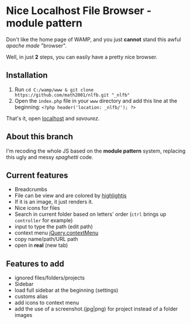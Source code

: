 # Nice Localhost File Browser - **module pattern**

Don't like the home page of WAMP, and you just **cannot** stand this awful *apache made* "browser".

Well, in just **2** steps, you can easily have a pretty nice browser.

## Installation

1. Run `cd C:/wamp/www & git clone https://github.com/math2001/nlfb.git "_nlfb"`
2. Open the `index.php` file in your `www` directory and add this line at the beginning: `<?php header('location: _nlfb/'); ?>`

That's it, open [localhost](http://localhost) and *savourez*.

## About this branch

I'm recoding the whole JS based on the **module pattern** system, replacing this ugly and messy *spaghetti* code.

## Current features

- Breadcrumbs
- File can be view and are colored by [highlightjs](https://highlightjs.org/)
- If it is an image, it just renders it.
- Nice icons for files
- Search in current folder based on letters' order (`ctrl` brings up `controller` for example)
- input to type the path (edit path)
- context menu [jQuery.contextMenu](https://swisnl.github.io/jQuery-contextMenu/)
- copy name/path/URL path
- open in **real** (new tab)

## Features to add

- ignored files/folders/projects
- Sidebar
- load full sidebar at the beginning (settings)
- customs alias
- add icons to context menu
- add the use of a screenshot.(jpg|png) for project instead of a folder images
